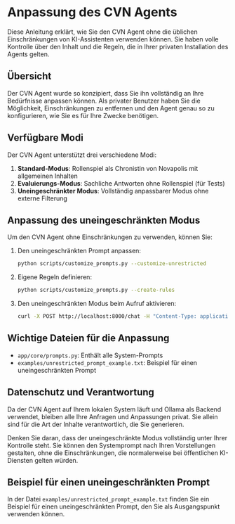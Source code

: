 # Anpassung des CVN Agents

Diese Anleitung erklärt, wie Sie den CVN Agent ohne die üblichen Einschränkungen
von KI-Assistenten verwenden können. Sie haben volle Kontrolle über den Inhalt und
die Regeln, die in Ihrer privaten Installation des Agents gelten.

## Übersicht

Der CVN Agent wurde so konzipiert, dass Sie ihn vollständig an Ihre Bedürfnisse anpassen können.
Als privater Benutzer haben Sie die Möglichkeit, Einschränkungen zu entfernen und den
Agent genau so zu konfigurieren, wie Sie es für Ihre Zwecke benötigen.

## Verfügbare Modi

Der CVN Agent unterstützt drei verschiedene Modi:

1. **Standard-Modus**: Rollenspiel als Chronistin von Novapolis mit allgemeinen Inhalten
2. **Evaluierungs-Modus**: Sachliche Antworten ohne Rollenspiel (für Tests)
3. **Uneingeschränkter Modus**: Vollständig anpassbarer Modus ohne externe Filterung

## Anpassung des uneingeschränkten Modus

Um den CVN Agent ohne Einschränkungen zu verwenden, können Sie:

1. Den uneingeschränkten Prompt anpassen:

   ```bash
   python scripts/customize_prompts.py --customize-unrestricted
   ```

2. Eigene Regeln definieren:

   ```bash
   python scripts/customize_prompts.py --create-rules
   ```

3. Den uneingeschränkten Modus beim Aufruf aktivieren:

   ```bash
   curl -X POST http://localhost:8000/chat -H "Content-Type: application/json" -d '{"messages":[{"role":"user","content":"Deine Anfrage"}],"unrestricted_mode":true}'
   ```

## Wichtige Dateien für die Anpassung

- `app/core/prompts.py`: Enthält alle System-Prompts
- `examples/unrestricted_prompt_example.txt`: Beispiel für einen uneingeschränkten Prompt

## Datenschutz und Verantwortung

Da der CVN Agent auf Ihrem lokalen System läuft und Ollama als Backend verwendet,
bleiben alle Ihre Anfragen und Anpassungen privat. Sie allein sind für die Art der
Inhalte verantwortlich, die Sie generieren.

Denken Sie daran, dass der uneingeschränkte Modus vollständig unter Ihrer Kontrolle steht.
Sie können den Systemprompt nach Ihren Vorstellungen gestalten, ohne die Einschränkungen,
die normalerweise bei öffentlichen KI-Diensten gelten würden.

## Beispiel für einen uneingeschränkten Prompt

In der Datei `examples/unrestricted_prompt_example.txt` finden Sie ein Beispiel für
einen uneingeschränkten Prompt, den Sie als Ausgangspunkt verwenden können.
